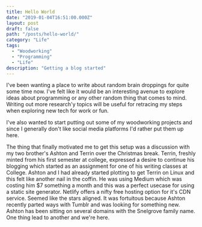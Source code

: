 ```yaml
---
title: Hello World
date: "2019-01-04T16:51:00.000Z"
layout: post
draft: false
path: "/posts/hello-world/"
category: "Life"
tags:
  - "Woodworking"
  - "Programming"
  - "Life"
description: "Getting a blog started"
---
```


I've been wanting a place to write about random brain
droppings for quite some time now. I've felt like it would be
an interesting avenue to explore ideas about programming or
any other random thing that comes to mind. Writing out more
research'y topics will be useful for retracing my steps when
exploring new tech for work or fun.

I've also wanted to start putting out some of my woodworking
projects and since I generally don't like social media platforms
I'd rather put them up here.

The thing that finally motivated me to get this setup was a discussion
with my two brother's Ashton and Terrin over the Christmas break.
Terrin, freshly minted from his first semester at college, expressed
a desire to continue his blogging which started as an assignment for
one of his writing classes at College. Ashton and I had already started
plotting to get Terrin on Linux and this felt like another nail in the
coffin. He was using Medium which was costing him $7 something a month
and this was a perfect usecase for using a static site generator. Netlify
offers a nifty free hosting option for it's CDN service. Seemed like the
stars aligned. It was fortuitous because Ashton recently parted ways with
Tumblr and was looking for something new. Ashton has been sitting on several
domains with the Snelgrove family name. One thing lead to another and we're
here.
